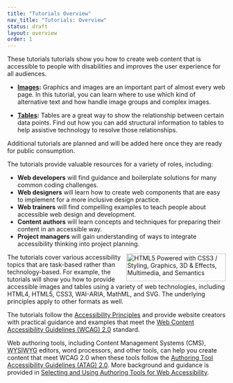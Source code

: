 ```yaml
---
title: "Tutorials Overview"
nav_title: "Tutorials: Overview"
status: draft
layout: overview
order: 1
---
```


These tutorials tutorials show you how to create web content that is accessible to people with disabilities and improves the user experience for all audiences.

-   **[Images](images/index.html):** Graphics and images are an important part of almost every web page. In this tutorial, you can learn where to use which kind of alternative text and how handle image groups and complex images.

-   **[Tables](tables/index.html):** Tables are a great way to show the relationship between certain data points. Find out how you can add structural information to tables to help assistive technology to resolve those relationships.

Additional tutorials are planned and will be added here once they are ready for public consumption.

The tutorials provide valuable resources for a variety of roles, including:

* **Web developers** will find guidance and boilerplate solutions for many common coding challenges.
* **Web designers** will learn how to create web components that are easy to implement for a more inclusive design practice.
* **Web trainers** will find compelling examples to teach people about accessible web design and development.
* **Content authors** will learn concepts and techniques for preparing their content in an accessible way.
* **Project managers** will gain understanding of ways to integrate accessibility thinking into project planning.

<a href="http://www.w3.org/html/logo/" style="float:right; border:none;"><img src="http://www.w3.org/html/logo/badge/html5-badge-h-css3-graphics-multimedia-semantics.png" width="229" height="64" alt="HTML5 Powered with CSS3 / Styling, Graphics, 3D &amp; Effects, Multimedia, and Semantics" title="HTML5 Powered with CSS3 / Styling, Graphics, 3D &amp; Effects, Multimedia, and Semantics"></a> The tutorials cover various accessibility topics that are task-based rather than technology-based. For example, the tutorials will show you how to provide accessible images and tables using a variety of web technologies, including HTML4, HTML5, CSS3, WAI-ARIA, MathML, and SVG. The underlying principles apply to other formats as well.

The tutorials follow the [Accessibility Principles](http://www.w3.org/WAI/intro/people-use-web/principles) and provide website creators with practical guidance and examples that meet the [Web Content Accessibility Guidelines (WCAG) 2.0](http://www.w3.org/WAI/intro/wcag) standard.

Web authoring tools, including Content Management Systems (CMS), <abbr title="What you see is what you get">WYSIWYG</abbr> editors, word processors, and other tools, can help you create content that meet WCAG 2.0 when these tools follow the [Authoring Tool Accessibility Guidelines (ATAG) 2.0](http://www.w3.org/WAI/intro/atag). More background and guidance is provided in [Selecting and Using Authoring Tools for Web Accessibility](http://w3.org/wai/impl/software).
